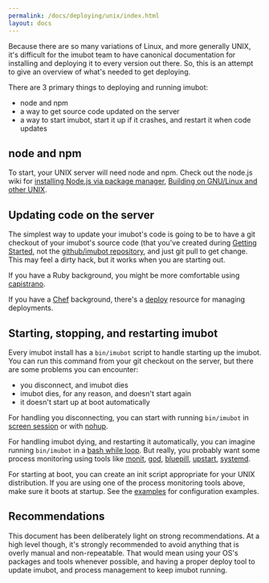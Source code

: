 ```yaml
---
permalink: /docs/deploying/unix/index.html
layout: docs
---
```


Because there are so many variations of Linux, and more generally UNIX, it's
difficult for the imubot team to have canonical documentation for installing and
deploying it to every version out there. So, this is an attempt to give an
overview of what's needed to get deploying.

There are 3 primary things to deploying and running imubot:

  * node and npm
  * a way to get source code updated on the server
  * a way to start imubot, start it up if it crashes, and restart it when code
    updates

## node and npm

To start, your UNIX server will need node and npm. Check out the node.js wiki
for [installing Node.js via package manager](https://github.com/joyent/node/wiki/Installing-Node.js-via-package-manager), [Building on GNU/Linux and other UNIX](https://github.com/joyent/node/wiki/Installation#building-on-gnulinux-and-other-unix).

## Updating code on the server

The simplest way to update your imubot's code is going to be to have a git
checkout of your imubot's source code (that you've created during [Getting Started](../index.md), not the [github/imubot repository](http://github.com/github/imubot), and just git pull to get change. This may
feel a dirty hack, but it works when you are starting out.

If you have a Ruby background, you might be more comfortable using
[capistrano](https://github.com/capistrano/capistrano).

If you have a [Chef](http://www.opscode.com/chef/) background, there's a
[deploy](http://docs.opscode.com/resource_deploy.html) resource for managing
deployments.

## Starting, stopping, and restarting imubot

Every imubot install has a `bin/imubot` script to handle starting up the imubot.
You can run this command from your git checkout on the server, but there are some problems you can encounter:

* you disconnect, and imubot dies
* imubot dies, for any reason, and doesn't start again
* it doesn't start up at boot automatically

For handling you disconnecting, you can start with running `bin/imubot` in
[screen session](http://www.gnu.org/software/screen/) or with
[nohup](http://linux.die.net/man/1/nohup).

For handling imubot dying, and restarting it automatically, you can imagine
running `bin/imubot` in a
[bash while loop](http://tldp.org/HOWTO/Bash-Prog-Intro-HOWTO-7.html#ss7.3). But
really, you probably want some process monitoring using tools like
[monit](http://mmonit.com/monit/),
[god](http://godrb.com/),
[bluepill](https://github.com/arya/bluepill),
[upstart](http://upstart.ubuntu.com/),
[systemd](http://freedesktop.org/wiki/Software/systemd/).

For starting at boot, you can create an init script appropriate for your UNIX
distribution. If you are using one of the process monitoring tools above, make
sure it boots at startup. See the [examples](https://github.com/github/imubot/tree/master/examples)
for configuration examples.

## Recommendations

This document has been deliberately light on strong recommendations. At a high
level though, it's strongly recommended to avoid anything that is overly manual
and non-repeatable. That would mean using your OS's packages and tools whenever
possible, and having a proper deploy tool to update imubot, and process
management to keep imubot running.
